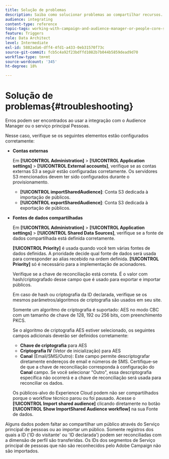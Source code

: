 ```yaml
---
title: Solução de problemas
description: Saiba como solucionar problemas ao compartilhar recursos.
audience: integrating
content-type: reference
topic-tags: working-with-campaign-and-audience-manager-or-people-core-service
feature: Triggers
role: Data Architect
level: Intermediate
exl-id: 5882ada6-dff4-4fd1-a433-0eb31570f73c
source-git-commit: fcb5c4a92f23bdffd1082b7b044b5859dead9d70
workflow-type: tm+mt
source-wordcount: '345'
ht-degree: 18%

---
```


# Solução de problemas{#troubleshooting}

Erros podem ser encontrados ao usar a integração com o Audience Manager ou o serviço principal Pessoas.

Nesse caso, verifique se os seguintes elementos estão configurados corretamente:

* **Contas externas**

   Em **[!UICONTROL Administration]** > **[!UICONTROL Application settings]** > **[!UICONTROL External accounts]**, verifique se as contas externas S3 a seguir estão configuradas corretamente. Os servidores S3 mencionados devem ter sido configurados durante o provisionamento.

   * **[!UICONTROL importSharedAudience]**: Conta S3 dedicada à importação de públicos.
   * **[!UICONTROL exportSharedAudience]**: Conta S3 dedicada à exportação de públicos.

* **Fontes de dados compartilhadas**

   Em **[!UICONTROL Administration]** > **[!UICONTROL Application settings]** > **[!UICONTROL Shared Data Sources]**, verifique se a fonte de dados compartilhada está definida corretamente.

   **[!UICONTROL Priority]** é usada quando você tem várias fontes de dados definidas. A prioridade decide qual fonte de dados será usada para corresponder ao alias recebido na ordem definida. **[!UICONTROL Priority]** só é necessário para a implementação de acionadores.

   Verifique se a chave de reconciliação está correta. É o valor com hash/criptografado desse campo que é usado para exportar e importar públicos.

   Em caso de hash ou criptografia da ID declarada, verifique se os mesmos parâmetros/algoritmos de criptografia são usados em seu site.

   Somente um algoritmo de criptografia é suportado: AES no modo CBC com um tamanho de chave de 128, 192 ou 256 bits, com preenchimento PKCS.

   Se o algoritmo de criptografia AES estiver selecionado, os seguintes campos adicionais deverão ser definidos corretamente:

   * **Chave de criptografia** para AES
   * **Criptografia IV** (Vetor de inicialização) para AES
   * **Canal** (Email/SMS/Outro): Este campo permite descriptografar diretamente endereços de email e números de SMS. Certifique-se de que a chave de reconciliação corresponda à configuração do **Canal** campo. Se você selecionar &quot;Outro&quot;, essa descriptografia específica não ocorrerá e a chave de reconciliação será usada para reconciliar os dados.

   Os públicos-alvo do Experience Cloud podem não ser compartilhados porque o workflow técnico parou ou foi pausado. Acesse o **[!UICONTROL Import shared audience]** clicando diretamente no botão **[!UICONTROL Show ImportShared Audience workflow]** na sua Fonte de dados.

Alguns dados podem faltar ao compartilhar um público através do Serviço principal de pessoas ou ao importar um público. Somente registros dos quais a ID (&#39;ID do visitante&#39; ou &#39;ID declarada&#39;) podem ser reconciliadas com a dimensão de perfil são transferidas. Os IDs dos segmentos de Serviço principal de pessoas que não são reconhecidos pelo Adobe Campaign não são importados.
